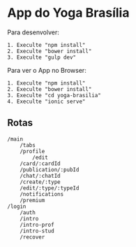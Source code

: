 App do Yoga Brasília
=========
Para desenvolver:

```
1. Execulte "npm install"
2. Execulte "bower install"
3. Execulte "gulp dev"
```
Para ver o App no Browser:

```
1. Execulte "npm install"
2. Execulte "bower install"
3. Execulte "cd yoga-brasilia"
4. Execulte "ionic serve"
```

## Rotas

```
/main
	/tabs
	/profile
		/edit
	/card/:cardId
	/publication/:pubId
	/chat/:chatId
	/create/:type
	/edit/:type/:typeId
	/notifications
	/premium
/login
	/auth
	/intro
	/intro-prof
	/intro-stud
	/recover
```


